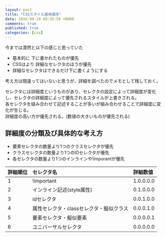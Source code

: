 ```yaml
---
layout: post
title: "CSSスタイル適用順序"
date: 2016-09-10 09:35:59 +0000
comments: true
published: true
categories: [css]
---
```


今までは漠然と以下の感じと思っていた

- 基本的に 下に書かれたものが優先 
- CSSはより 詳細なセレクタのほうが優先 
- 詳細なセレクタはできるだけ下に書くようにする

考え方は間違ってはいないと思うが、詳細を調べたのでメモとして残しておく。

<!--more-->

セレクタには詳細度というものがあり、セレクタの設定によって詳細度が変化し、セレクタの詳細度によって優先されるスタイルが上書きされる。  
各セレクタを組み合わせて記述することが多いが組み合わせることで詳細度に変化が生じる。   
詳細度の高い方が優先される。(数値の大きいものが優先される)


## 詳細度の分類及び具体的な考え方

- 要素セレクタの数量より1つのクラスセレクタが優先
- クラスセレクタの数量より1つのIDセレクタが優先
- 各セレクタの数量より1つのインラインや!imporantが優先

| 詳細順位 | セレクタ名 | 詳細数値 |
|:--|:--|:--|
| 1 | !important | 1.0.0.0.0 |
| 2 | インライン記述(style属性) | 0.1.0.0.0 |
| 3 | idセレクタ | 0.0.1.0.0 |
| 4 | 属性セレクタ・classセレクタ・擬似クラス 	 | 0.0.0.1.0 |
| 5 | 要素セレクタ・擬似要素 | 0.0.0.0.1 |
| 6 | ユニバーサルセレクタ | 0.0.0.0.0 |
